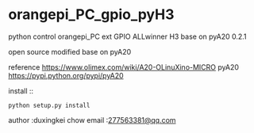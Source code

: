 # orangepi_PC_gpio_pyH3
python control orangepi_PC ext GPIO ALLwinner H3  base on  pyA20 0.2.1


open source   modified  base on  pyA20 

reference 
https://www.olimex.com/wiki/A20-OLinuXino-MICRO
pyA20 
https://pypi.python.org/pypi/pyA20

install ::
	
	python setup.py install 



author :duxingkei chow
email :277563381@qq.com
